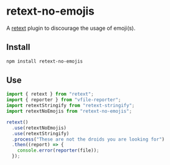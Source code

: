 # retext-no-emojis

A [retext](https://github.com/retextjs/retext) plugin to discourage the usage of emoji(s).

## Install

```sh
npm install retext-no-emojis
```

## Use

```js
import { retext } from "retext";
import { reporter } from "vfile-reporter";
import retextStringify from "retext-stringify";
import retextNoEmojis from "retext-no-emojis";

retext()
  .use(retextNoEmojis)
  .use(retextStringify)
  .process("These are not the droids you are looking for")
  .then((report) => {
    console.error(reporter(file));
  });
```

<!--
Yields:

```
  3:14-3:16  warning  Expected `1` space between sentences, not `2`  space  retext-sentence-spacing

⚠ 1 warning
``` -->
